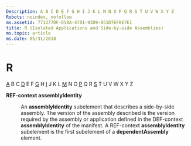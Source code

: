 ```yaml
---
Description: A B C D E F G H I J K L M N O P Q R S T U V W X Y Z
Robots: noindex, nofollow
ms.assetid: 771277DF-D50A-4701-93D9-951D7EF8E7E1
title: R (Isolated Applications and Side-by-side Assemblies)
ms.topic: article
ms.date: 05/31/2018
---
```


# R

[A](a-sbscs-gly.md) B C [D](d-sbscs-gly.md) E F [G](g-sbscs-gly.md) H [I](i-sbscs-gly.md) J K L [M](m-sbscs-gly.md) N O [P](p-sbscs-gly.md) Q R [S](s-sbscs-gly.md) T U V W X Y Z

<dl> <dt>

<span id="_win32_ref_context_assemblyidentity_gly"></span><span id="_WIN32_REF_CONTEXT_ASSEMBLYIDENTITY_GLY"></span>**REF-context assemblyIdentity**
</dt> <dd>

An **assemblyIdentity** subelement that describes a side-by-side assembly. The version of the assembly described is the version required by the assembly or application defined in the DEF-context **assemblyIdentity** of the manifest. A REF-context **assemblyIdentity** subelement is the first subelement of a **dependentAssembly** element.

</dd> </dl>

 

 



